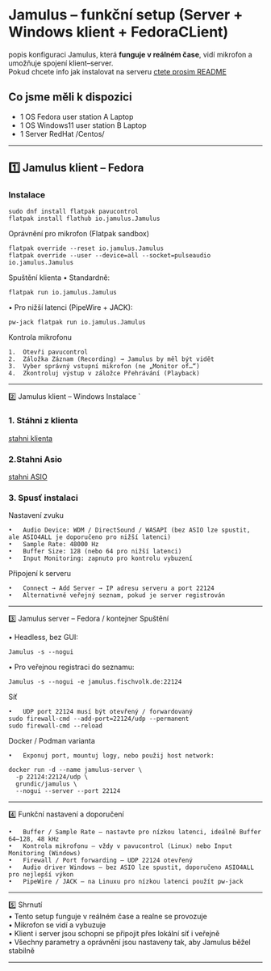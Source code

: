 
# Jamulus – funkční setup (Server + Windows klient + FedoraCLient)

 popis konfiguraci Jamulus, která **funguje v reálném čase**, vidí mikrofon a umožňuje spojení klient–server.<br>
 Pokud chcete info jak instalovat na serveru [ctete prosim README](https://github.com/PajaspaceNet/jamulus-docker-server/blob/main/README.md)<br>

## Co jsme měli k dispozici 
* 1 OS Fedora   user station A  Laptop
* 1 OS Windows11  user station B  Laptop
* 1 Server RedHat /Centos/

---

## 1️⃣ Jamulus klient – Fedora

### Instalace
```
sudo dnf install flatpak pavucontrol
flatpak install flathub io.jamulus.Jamulus
```
Oprávnění pro mikrofon (Flatpak sandbox)
```
flatpak override --reset io.jamulus.Jamulus
flatpak override --user --device=all --socket=pulseaudio io.jamulus.Jamulus
```

Spuštění klienta
•	Standardně:
```
flatpak run io.jamulus.Jamulus
```
•	Pro nižší latenci (PipeWire + JACK):
```
pw-jack flatpak run io.jamulus.Jamulus
```

Kontrola mikrofonu

```
1.	Otevři pavucontrol
2.	Záložka Záznam (Recording) → Jamulus by měl být vidět
3.	Vyber správný vstupní mikrofon (ne „Monitor of…“)
4.	Zkontroluj výstup v záložce Přehrávání (Playback)
```
________________________________________
2️⃣ Jamulus klient – Windows
Instalace
`
### 1.	Stáhni z klienta

[stahni klienta](https://jamulus.io/wiki/Installation-for-Windows)

### 2.Stahni Asio
[stahni ASIO](https://jamulus.io/wiki/Installation-for-Windows)

### 3.	Spusť instalaci
Nastavení zvuku
```
•	Audio Device: WDM / DirectSound / WASAPI (bez ASIO lze spustit, ale ASIO4ALL je doporučeno pro nižší latenci)
•	Sample Rate: 48000 Hz
•	Buffer Size: 128 (nebo 64 pro nižší latenci)
•	Input Monitoring: zapnuto pro kontrolu vybuzení
```
Připojení k serveru
```
•	Connect → Add Server → IP adresu serveru a port 22124
•	Alternativně veřejný seznam, pokud je server registrován
```
________________________________________
3️⃣ Jamulus server – Fedora / kontejner
Spuštění

•	Headless, bez GUI:
```
Jamulus -s --nogui
```
•	Pro veřejnou registraci do seznamu:
```
Jamulus -s --nogui -e jamulus.fischvolk.de:22124
```
Síť
```
•	UDP port 22124 musí být otevřený / forwardovaný
sudo firewall-cmd --add-port=22124/udp --permanent
sudo firewall-cmd --reload
```
Docker / Podman varianta
```
•	Exponuj port, mountuj logy, nebo použij host network:
```
```
docker run -d --name jamulus-server \
  -p 22124:22124/udp \
  grundic/jamulus \
  --nogui --server --port 22124

  ```
________________________________________
4️⃣ Funkční nastavení a doporučení
```
•	Buffer / Sample Rate – nastavte pro nízkou latenci, ideálně Buffer 64–128, 48 kHz
•	Kontrola mikrofonu – vždy v pavucontrol (Linux) nebo Input Monitoring (Windows)
•	Firewall / Port forwarding – UDP 22124 otevřený
•	Audio driver Windows – bez ASIO lze spustit, doporučeno ASIO4ALL pro nejlepší výkon
•	PipeWire / JACK – na Linuxu pro nízkou latenci použít pw-jack
```
________________________________________
5️⃣ Shrnutí<br>
•	Tento setup funguje v reálném čase a realne se provozuje <br>
•	Mikrofon se vidí a vybuzuje <br>
•	Klient i server jsou schopni se připojit přes lokální síť i veřejně <br>
•	Všechny parametry a oprávnění jsou nastaveny tak, aby Jamulus běžel stabilně <br>

---
